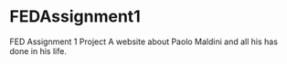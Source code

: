 # FEDAssignment1
FED Assignment 1 Project
A website about Paolo Maldini and all his has done in his life.